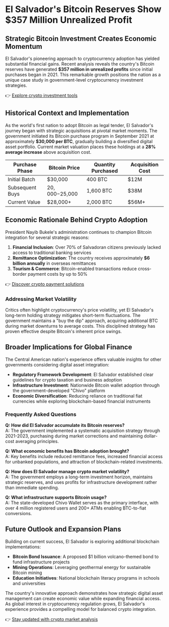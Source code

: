 # El Salvador's Bitcoin Reserves Show $357 Million Unrealized Profit

## Strategic Bitcoin Investment Creates Economic Momentum

El Salvador's pioneering approach to cryptocurrency adoption has yielded substantial financial gains. Recent analysis reveals the country's Bitcoin reserves have generated **$357 million in unrealized profits** since initial purchases began in 2021. This remarkable growth positions the nation as a unique case study in government-level cryptocurrency investment strategies.

👉 [Explore crypto investment tools](https://bit.ly/okx-bonus)

## Historical Context and Implementation

As the world's first nation to adopt Bitcoin as legal tender, El Salvador's journey began with strategic acquisitions at pivotal market moments. The government initiated its Bitcoin purchase program in September 2021 at approximately **$30,000 per BTC**, gradually building a diversified digital asset portfolio. Current market valuation places these holdings at a **28% average increase** above acquisition cost.

| Purchase Phase | Bitcoin Price | Quantity Purchased | Acquisition Cost |
|----------------|---------------|--------------------|------------------|
| Initial Batch  | $30,000       | 400 BTC            | $12M             |
| Subsequent Buys| $20,000-$25,000| 1,600 BTC          | $38M             |
| Current Value  | $28,000+      | 2,000 BTC          | $56M+            |

## Economic Rationale Behind Crypto Adoption

President Nayib Bukele's administration continues to champion Bitcoin integration for several strategic reasons:

1. **Financial Inclusion**: Over 70% of Salvadoran citizens previously lacked access to traditional banking services
2. **Remittance Optimization**: The country receives approximately **$6 billion annually** in overseas remittances
3. **Tourism & Commerce**: Bitcoin-enabled transactions reduce cross-border payment costs by up to 50%

👉 [Discover crypto payment solutions](https://bit.ly/okx-bonus)

### Addressing Market Volatility

Critics often highlight cryptocurrency's price volatility, yet El Salvador's long-term holding strategy mitigates short-term fluctuations. The government maintains a "buy the dip" approach, acquiring additional BTC during market downturns to average costs. This disciplined strategy has proven effective despite Bitcoin's inherent price swings.

## Broader Implications for Global Finance

The Central American nation's experience offers valuable insights for other governments considering digital asset integration:

- **Regulatory Framework Development**: El Salvador established clear guidelines for crypto taxation and business adoption
- **Infrastructure Investment**: Nationwide Bitcoin wallet adoption through the government-developed "Chivo" platform
- **Economic Diversification**: Reducing reliance on traditional fiat currencies while exploring blockchain-based financial instruments

### Frequently Asked Questions

**Q: How did El Salvador accumulate its Bitcoin reserves?**  
A: The government implemented a systematic acquisition strategy through 2021-2023, purchasing during market corrections and maintaining dollar-cost averaging principles.

**Q: What economic benefits has Bitcoin adoption brought?**  
A: Key benefits include reduced remittance fees, increased financial access for unbanked populations, and attraction of blockchain-related investments.

**Q: How does El Salvador manage crypto market volatility?**  
A: The government employs a long-term investment horizon, maintains strategic reserves, and uses profits for infrastructure development rather than immediate spending.

**Q: What infrastructure supports Bitcoin usage?**  
A: The state-developed Chivo Wallet serves as the primary interface, with over 4 million registered users and 200+ ATMs enabling BTC-to-fiat conversions.

## Future Outlook and Expansion Plans

Building on current success, El Salvador is exploring additional blockchain implementations:

- **Bitcoin Bond Issuance**: A proposed $1 billion volcano-themed bond to fund infrastructure projects
- **Mining Operations**: Leveraging geothermal energy for sustainable Bitcoin mining
- **Education Initiatives**: National blockchain literacy programs in schools and universities

The country's innovative approach demonstrates how strategic digital asset management can create economic value while expanding financial access. As global interest in cryptocurrency regulation grows, El Salvador's experience provides a compelling model for balanced crypto integration.

👉 [Stay updated with crypto market analysis](https://bit.ly/okx-bonus)